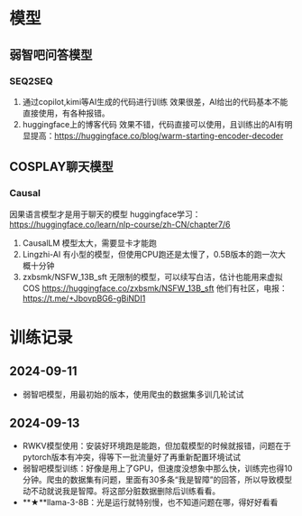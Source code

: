 # 模型
## 弱智吧问答模型
### SEQ2SEQ 
1. 通过copilot,kimi等AI生成的代码进行训练
效果很差，AI给出的代码基本不能直接使用，有各种报错。
2. huggingface上的博客代码
效果不错，代码直接可以使用，且训练出的AI有明显提高：https://huggingface.co/blog/warm-starting-encoder-decoder

## COSPLAY聊天模型
### Causal
因果语言模型才是用于聊天的模型
huggingface学习：https://huggingface.co/learn/nlp-course/zh-CN/chapter7/6
1. CausalLM
模型太大，需要显卡才能跑
2. Lingzhi-AI
有小型的模型，但使用CPU跑还是太慢了，0.5B版本的跑一次大概十分钟
3. zxbsmk/NSFW_13B_sft
无限制的模型，可以续写白洁，估计也能用来虚拟COS
https://huggingface.co/zxbsmk/NSFW_13B_sft
他们有社区，电报：https://t.me/+JbovpBG6-gBiNDI1

# 训练记录
## 2024-09-11
- 弱智吧模型，用最初始的版本，使用爬虫的数据集多训几轮试试
## 2024-09-13
- RWKV模型使用：安装好环境跑是能跑，但加载模型的时候就报错，问题在于pytorch版本有冲突，得等下一批流量好了再重新配置环境试试
- 弱智吧模型训练：好像是用上了GPU，但速度没想象中那么快，训练完也得10分钟。爬虫的数据集有问题，里面有30多条“我是智障”的回答，所以导致模型动不动就说我是智障。将这部分脏数据删除后训练看看。
- **★**llama-3-8B：光是运行就特别慢，也不知道问题在哪，得好好看看